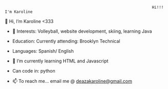                                                                     Hi!!! I'm Karoline 
👋 Hi, I’m Karoline <333
- 👀 Interests: Volleyball, website development, skiing, learning Java
- Education: Currently attending: Brooklyn Technical
- Languages: Spanish/ English

- 🌱 I’m currently learning HTML and Javascript
- Can code in: python
- 📫 To reach me...
email me @ deazakaroline@gmail.com

<!---
karolinedeaza/karolinedeaza is a ✨ special ✨ repository because its `README.md` (this file) appears on your GitHub profile.
You can click the Preview link to take a look at your changes.
--->
